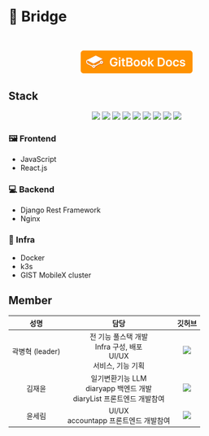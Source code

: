 <h1>🌱 Bridge</h1>
<br>
<p align="center">
	<a href="https://bridge-5.gitbook.io/bridge/">
		<img src="/assets/gitbook.png" width="220" height="45"/>
	</a>
</p>
<h2>Stack</h2>
<div align="center">
  <img src="https://img.shields.io/badge/Javascript-orange?style=flat-square&logo=Javascript&logoColor=white"/></a>
  <img src="https://img.shields.io/badge/React-18.2.66-13BEF9?style=flat-square&logo=React&logoColor=white"/></a>
  <img src="https://img.shields.io/badge/Django-4.2.13-Green?style=flat-square&logo=Django&logoColor=white"/></a>
  <img src="https://img.shields.io/badge/Django Rest Framework-3.15.1-yellow?style=flat-square&logo=Django&logoColor=white"/></a>
  <img src="https://img.shields.io/badge/Vite-purple?style=flat-square&logo=Vite&logoColor=white"/></a>
  <img src="https://img.shields.io/badge/npm-purple?style=flat-square&logo=npm&logoColor=white"/></a>
  <img src="https://img.shields.io/badge/Kubernetes-326ce5?style=flat-square&logo=Kubernetes&logoColor=white"/></a>
  <img src="https://img.shields.io/badge/NGINX-009639?style=flat-square&logo=NGINX&logoColor=white"/></a>
  <img src="https://img.shields.io/badge/Docker-2496ED?style=flat-square&logo=Docker&logoColor=white"/></a>
</div>

### 🖼 Frontend

- JavaScript
- React.js

### 💻 Backend

 - Django Rest Framework
 - Nginx

### 📡 Infra

 - Docker
 - k3s
 - GIST MobileX cluster
<div>

</div>


<h2>Member</h2>
<table style="width:100%">
  <thead>
    <tr>
      <th style="text-align:center;">성명</th>
      <th style="text-align:center;">담당</th>
      <th style="text-align:center;">깃허브</th>
    </tr>
  </thead>
  <tbody>
    <tr>
      <td style="text-align:center;">곽병혁 (leader)</td>
      <td style="text-align:center;">전 기능 풀스택 개발<br/>Infra 구성, 배포<br/>UI/UX<br/>서비스, 기능 기획</td>
      <td style="text-align:center;"><a href="https://github.com/Aiden-Kwak"><img src="http://img.shields.io/badge/Aiden--Kwak-655ced?style=social&logo=github"/></a></td>
    </tr>
    <tr>
      <td style="text-align:center;">김재윤</td>
      <td style="text-align:center;">
        일기변환기능 LLM<br/>
        diaryapp 백엔드 개발<br/>
        diaryList 프론트엔드 개발참여
      </td>
      <td style="text-align:center;"><a href="https://github.com/1MTW"><img src="http://img.shields.io/badge/1MTW-655ced?style=social&logo=github"/></a></td>
    </tr>
    <tr>
      <td style="text-align:center;">윤세림</td>
      <td style="text-align:center;">
        UI/UX<br/>
        accountapp 프론트엔드 개발참여
      </td>
      <td style="text-align:center;"><a href="https://github.com/bageunsoo"><img src="http://img.shields.io/badge/bageunsoo-655ced?style=social&logo=github"/></a></td>
    </tr>
  </tbody>
</table>









